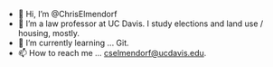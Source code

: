 - 👋 Hi, I’m @ChrisElmendorf
- 👀 I’m a law professor at UC Davis. I study elections and land use / housing, mostly.
- 🌱 I’m currently learning ... Git.
- 📫 How to reach me ... cselmendorf@ucdavis.edu.

<!---
ChrisElmendorf/ChrisElmendorf is a ✨ special ✨ repository because its `README.md` (this file) appears on your GitHub profile.
You can click the Preview link to take a look at your changes.
--->
